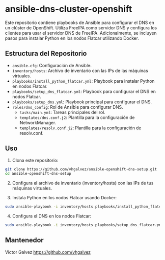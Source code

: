 # ansible-dns-cluster-openshift

Este repositorio contiene playbooks de Ansible para configurar el DNS en un clúster de OpenShift. Utiliza FreeIPA como servidor DNS y configura los clientes para usar el servidor DNS de FreeIPA. Adicionalmente, se incluyen pasos para instalar Python en los nodos Flatcar utilizando Docker.

## Estructura del Repositorio

- `ansible.cfg`: Configuración de Ansible.
- `inventory/hosts`: Archivo de inventario con las IPs de las máquinas virtuales.
- `playbooks/install_python_flatcar.yml`: Playbook para instalar Python en nodos Flatcar.
- `playbooks/setup_dns_flatcar.yml`: Playbook para configurar el DNS en nodos Flatcar.
- `playbooks/setup_dns.yml`: Playbook principal para configurar el DNS.
- `roles/dns_config`: Rol de Ansible para configurar DNS.
  - `tasks/main.yml`: Tareas principales del rol.
  - `templates/dns.conf.j2`: Plantilla para la configuración de NetworkManager.
  - `templates/resolv.conf.j2`: Plantilla para la configuración de resolv.conf.

## Uso

1. Clona este repositorio:
  
  ```bash
  git clone https://github.com/vhgalvez/ansible-openshift-dns-setup.git
  cd ansible-openshift-dns-setup
  ```
  
2. Configura el archivo de inventario (inventory/hosts) con las IPs de tus máquinas virtuales.


3. Instala Python en los nodos Flatcar usando Docker:

```bash
sudo ansible-playbook -i inventory/hosts playbooks/install_python_flatcar.yml
``` 

4.  Configura el DNS en los nodos Flatcar:

  ```bash
  sudo ansible-playbook -i inventory/hosts playbooks/setup_dns_flatcar.yml
  ```

## Mantenedor

Victor Galvez https://github.com/vhgalvez